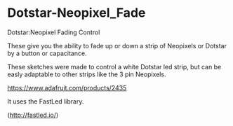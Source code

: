 # Dotstar-Neopixel_Fade
Dotstar:Neopixel Fading Control

These give you the ability to fade up or down a strip of Neopixels or Dotstar by a button or capacitance. 


These sketches were made to control a white Dotstar led strip, but can be easly adaptable to other strips like the 3 pin Neopixels. 

https://www.adafruit.com/products/2435

It uses the FastLed library.

(http://fastled.io/)
